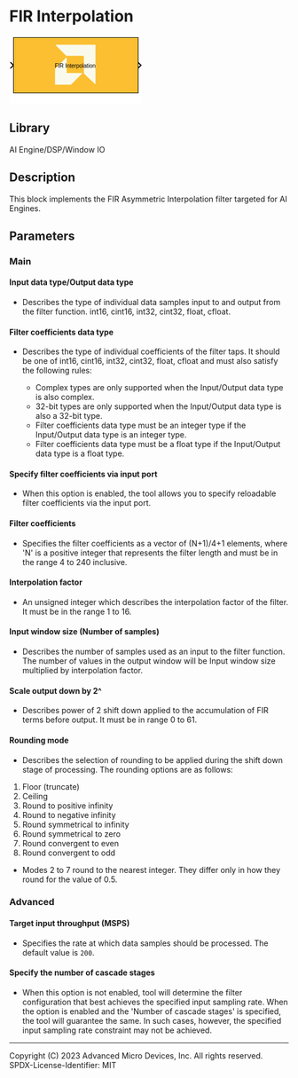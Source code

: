 # FIR Interpolation

  
![](./Images/block.png)  

## Library

AI Engine/DSP/Window IO

## Description

This block implements the FIR Asymmetric Interpolation filter targeted
for AI Engines.

## Parameters

### Main  
#### Input data type/Output data type  
* Describes the type of individual data samples input to and output from
the filter function. int16, cint16, int32, cint32, float, cfloat.

#### Filter coefficients data type  
* Describes the type of individual coefficients of the filter taps. It
should be one of int16, cint16, int32, cint32, float, cfloat and must
also satisfy the following rules:

  - Complex types are only supported when the Input/Output data type is
  also complex.
  - 32-bit types are only supported when the Input/Output data type is
  also a 32-bit type.
  - Filter coefficients data type must be an integer type if the
  Input/Output data type is an integer type.
  - Filter coefficients data type must be a float type if the Input/Output
  data type is a float type.

#### Specify filter coefficients via input port  
* When this option is enabled, the tool allows you to specify reloadable
filter coefficients via the input port.

#### Filter coefficients  
* Specifies the filter coefficients as a vector of (N+1)/4+1 elements,
where 'N' is a positive integer that represents the filter length and
must be in the range 4 to 240 inclusive.

#### Interpolation factor  
* An unsigned integer which describes the interpolation factor of the
filter. It must be in the range 1 to 16.

#### Input window size (Number of samples)  
* Describes the number of samples used as an input to the filter function.
The number of values in the output window will be Input window size
multiplied by interpolation factor.

#### Scale output down by 2^  
* Describes power of 2 shift down applied to the accumulation of FIR terms
before output. It must be in range 0 to 61.

#### Rounding mode  
* Describes the selection of rounding to be applied during the shift down
stage of processing. The rounding options are as follows:

1.  Floor (truncate)
2.  Ceiling
3.  Round to positive infinity
4.  Round to negative infinity
5.  Round symmetrical to infinity
6.  Round symmetrical to zero
7.  Round convergent to even
8.  Round convergent to odd

* Modes 2 to 7 round to the nearest integer. They differ only in how they
round for the value of 0.5.

### Advanced  
#### Target input throughput (MSPS)  
* Specifies the rate at which data samples should be processed. The
default value is `200`.

#### Specify the number of cascade stages  
* When this option is not enabled, tool will determine the filter
configuration that best achieves the specified input sampling rate. When
the option is enabled and the 'Number of cascade stages' is specified,
the tool will guarantee the same. In such cases, however, the specified
input sampling rate constraint may not be achieved.

--------------
Copyright (C) 2023 Advanced Micro Devices, Inc. All rights reserved.
SPDX-License-Identifier: MIT
